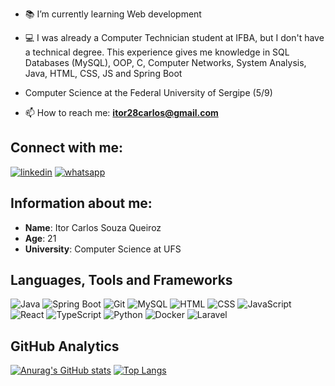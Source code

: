 
- 📚 I’m currently learning Web development

- 💻 I was already a Computer Technician student at IFBA, but I don't have a technical degree. This experience gives me knowledge in SQL Databases (MySQL), OOP, C, Computer Networks, System Analysis, Java, HTML, CSS, JS and Spring Boot
- Computer Science at the Federal University of Sergipe (5/9)

- 📫 How to reach me: **itor28carlos@gmail.com**
## Connect with me:

[![linkedin](https://img.shields.io/badge/linkedin-111111?style=for-the-badge&logo=linkedin&logoColor=white)](https://www.linkedin.com/in/itor-carlos-souza-queiroz-255b4616a)
[![whatsapp](https://img.shields.io/badge/whatsapp-111111?style=for-the-badge&logo=whatsapp&logoColor=white)](https://api.whatsapp.com/send?phone=5574988529360)




## Information about me:

* **Name**: Itor Carlos Souza Queiroz
* **Age**: 21
* **University**: Computer Science at UFS
  
## Languages, Tools and Frameworks

![Java](https://img.shields.io/badge/java-111?style=for-the-badge&logo=java&logoColor=white)
![Spring Boot](https://img.shields.io/badge/springboot-111?style=for-the-badge&logo=springboot&logoColor=white)
![Git](https://img.shields.io/badge/git-111?style=for-the-badge&logo=git&logoColor=white)
![MySQL](https://img.shields.io/badge/mysql-111?style=for-the-badge&logo=mysql&logoColor=white)
![HTML](https://img.shields.io/badge/html5-111?style=for-the-badge&logo=html5&logoColor=white)
![CSS](https://img.shields.io/badge/css3-111?style=for-the-badge&logo=css3&logoColor=white)
![JavaScript](https://img.shields.io/badge/javascript-111?style=for-the-badge&logo=javascript&logoColor=white)
![React](https://img.shields.io/badge/react-111?style=for-the-badge&logo=react&logoColor=white)
![TypeScript](https://img.shields.io/badge/typescript-111?style=for-the-badge&logo=typescript&logoColor=white)
![Python](https://img.shields.io/badge/python-111?style=for-the-badge&logo=python&logoColor=white)
![Docker](https://img.shields.io/badge/docker-111?style=for-the-badge&logo=docker&logoColor=white)
![Laravel](https://img.shields.io/badge/laravel-111?style=for-the-badge&logo=laravel&logoColor=white)





## GitHub Analytics

[![Anurag's GitHub stats](https://github-readme-stats.vercel.app/api?username=Itor-Carlos&show_icons=true&theme=midnight-purple&locale=en&layout=compact)](https://github.com/anuraghazra/github-readme-stats)
[![Top Langs](https://github-readme-stats.vercel.app/api/top-langs/?username=Itor-Carlos&show_icons=true&theme=midnight-purple&locale=en&layout=compact)](https://github.com/anuraghazra/github-readme-stats)

